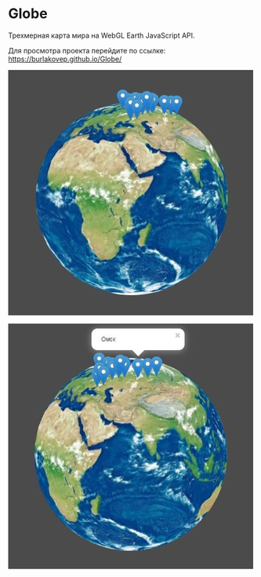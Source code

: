 # Globe

Трехмерная карта мира на WebGL Earth JavaScript API.

Для просмотра проекта перейдите по ссылке: https://burlakovep.github.io/Globe/

![alt text](screenshots/image1.jpg)

![alt text](screenshots/image2.jpg)